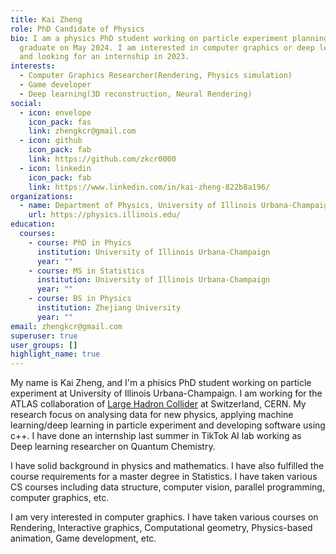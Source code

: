 ```yaml
---
title: Kai Zheng
role: PhD Candidate of Physics
bio: I am a physics PhD student working on particle experiment planning to
  graduate on May 2024. I am interested in computer graphics or deep learning
  and looking for an internship in 2023.
interests:
  - Computer Graphics Researcher(Rendering, Physics simulation)
  - Game developer
  - Deep learning(3D reconstruction, Neural Rendering)
social:
  - icon: envelope
    icon_pack: fas
    link: zhengkcr@gmail.com
  - icon: github
    icon_pack: fab
    link: https://github.com/zkcr0000
  - icon: linkedin
    icon_pack: fab
    link: https://www.linkedin.com/in/kai-zheng-822b8a196/
organizations:
  - name: Department of Physics, University of Illinois Urbana-Champaign
    url: https://physics.illinois.edu/
education:
  courses:
    - course: PhD in Phyics
      institution: University of Illinois Urbana-Champaign
      year: ""
    - course: MS in Statistics
      institution: University of Illinois Urbana-Champaign
      year: ""
    - course: BS in Physics
      institution: Zhejiang University
      year: ""
email: zhengkcr@gmail.com
superuser: true
user_groups: []
highlight_name: true
---
```


My name is Kai Zheng, and I'm a phisics PhD student working on particle experiment at University of Illinois Urbana-Champaign. I am working for the ATLAS collaboration of [Large Hadron Collider](https://home.cern/science/accelerators/large-hadron-collider) at Switzerland, CERN. My research focus on analysing data for new physics, applying machine learning/deep learning in particle experiment and developing software using c++. I have done an internship last summer in TikTok AI lab working as Deep learning researcher on Quantum Chemistry. 

I have solid background in physics and mathematics. I have also fulfilled the course requirements for a master degree in Statistics. I have taken various CS courses including data structure, computer vision, parallel programming, computer graphics, etc.

I am very interested in computer graphics. I have taken various courses on Rendering, Interactive graphics, Computational geometry, Physics-based animation, Game development, etc.